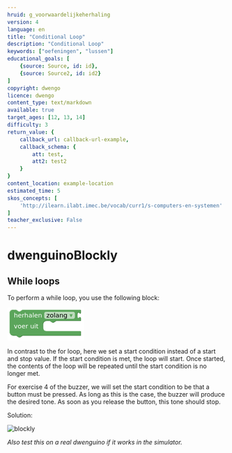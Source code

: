 ```yaml
---
hruid: g_voorwaardelijkeherhaling
version: 4
language: en
title: "Conditional Loop"
description: "Conditional Loop"
keywords: ["oefeningen", "lussen"]
educational_goals: [
    {source: Source, id: id}, 
    {source: Source2, id: id2}
]
copyright: dwengo
licence: dwengo
content_type: text/markdown
available: true
target_ages: [12, 13, 14]
difficulty: 3
return_value: {
    callback_url: callback-url-example,
    callback_schema: {
        att: test,
        att2: test2
    }
}
content_location: example-location
estimated_time: 5
skos_concepts: [
    'http://ilearn.ilabt.imec.be/vocab/curr1/s-computers-en-systemen'
]
teacher_exclusive: False
---
```

# dwenguinoBlockly
## While loops

To perform a while loop, you use the following block:

![](embed/vh.png "while loop")  

In contrast to the for loop, here we set a start condition instead of a start and stop value. If the start condition is met, the loop will start. Once started, the contents of the loop will be repeated until the start condition is no longer met.

For exercise 4 of the buzzer, we will set the start condition to be that a button must be pressed. As long as this is the case, the buzzer will produce the desired tone. As soon as you release the button, this tone should stop.

Solution:

![blockly](@learning-object/zoemer_m4/en/3) 

*Also test this on a real dwenguino if it works in the simulator.*